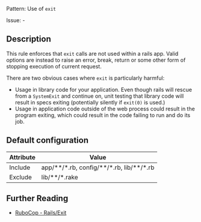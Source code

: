 Pattern: Use of `exit`

Issue: -

## Description

This rule enforces that `exit` calls are not used within a rails app.
Valid options are instead to raise an error, break, return or some
other form of stopping execution of current request.

There are two obvious cases where `exit` is particularly harmful:

- Usage in library code for your application. Even though rails will
rescue from a `SystemExit` and continue on, unit testing that library
code will result in specs exiting (potentially silently if `exit(0)`
is used.)
- Usage in application code outside of the web process could result in
the program exiting, which could result in the code failing to run and
do its job.

## Default configuration

Attribute | Value
--- | ---
Include | app/\*\*/\*.rb, config/\*\*/\*.rb, lib/\*\*/\*.rb
Exclude | lib/\*\*/\*.rake

## Further Reading

* [RuboCop - Rails/Exit](https://docs.rubocop.org/rubocop-rails/cops_rails.html#railsexit)
